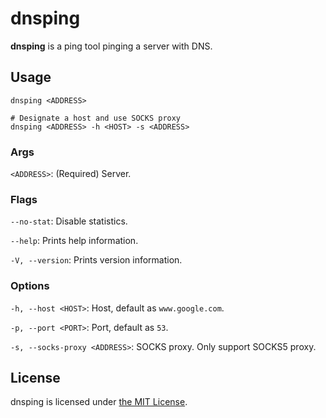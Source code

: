 # dnsping

**dnsping** is a ping tool pinging a server with DNS.

## Usage

```
dnsping <ADDRESS>

# Designate a host and use SOCKS proxy
dnsping <ADDRESS> -h <HOST> -s <ADDRESS>
```

### Args

`<ADDRESS>`: (Required) Server.

### Flags

`--no-stat`: Disable statistics.

`--help`: Prints help information.

`-V, --version`: Prints version information.

### Options

`-h, --host <HOST>`: Host, default as `www.google.com`.

`-p, --port <PORT>`: Port, default as `53`.

`-s, --socks-proxy <ADDRESS>`: SOCKS proxy. Only support SOCKS5 proxy.

## License

dnsping is licensed under [the MIT License](/LICENSE).

